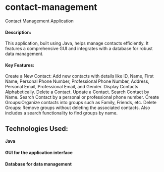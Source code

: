 # contact-management
Contact Management Application

#### Description:
 This application, built using Java, helps manage contacts efficiently. It features a comprehensive GUI and integrates with a database for robust data management.

#### Key Features:

  Create a New Contact: Add new contacts with details like ID, Name, First Name, Personal Phone Number, Professional Phone Number, Address, Personal Email, Professional Email, and Gender.
 Display Contacts Alphabetically.
 Delete a Contact.
 Update a Contact.
 Search Contact by Name.
Search Contact by a personal or professional phone number.
 Create Groups:Organize contacts into groups such as Family, Friends, etc.
 Delete Groups: Remove groups without deleting the associated contacts. Also includes a search functionality to find groups by name.


## Technologies Used:

#### Java
#### GUI for the application interface
#### Database for data management



